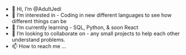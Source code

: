- 👋 Hi, I’m @AdultJedi
- 👀 I’m interested in - Coding in new different languages to see how different things can be
- 🌱 I’m currently learning - SQL, Python, & soon React
- 💞️ I’m looking to collaborate on - any small projects to help each other understand problems.
- 📫 How to reach me ...

<!---
AdultJedi/AdultJedi is a ✨ special ✨ repository because its `README.md` (this file) appears on your GitHub profile.
You can click the Preview link to take a look at your changes.
--->
